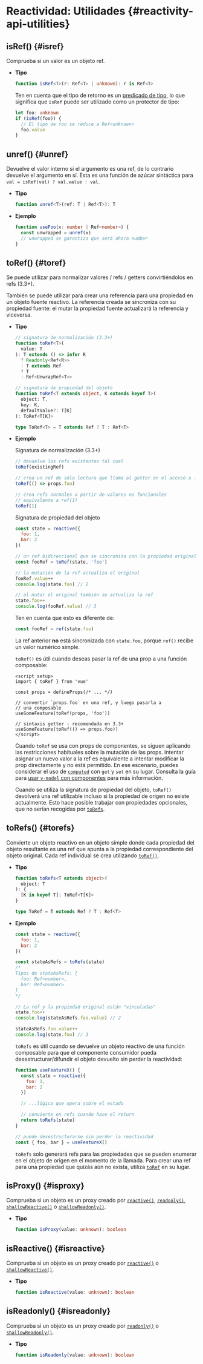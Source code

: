 # Reactividad: Utilidades {#reactivity-api-utilities}

## isRef() {#isref}

Comprueba si un valor es un objeto ref.

- **Tipo**

  ```ts
  function isRef<T>(r: Ref<T> | unknown): r is Ref<T>
  ```

  Ten en cuenta que el tipo de retorno es un [predicado de tipo](https://www.typescriptlang.org/docs/handbook/2/narrowing.html#using-type-predicates), lo que significa que `isRef` puede ser utilizado como un protector de tipo:

  ```ts
  let foo: unknown
  if (isRef(foo)) {
    // El tipo de foo se reduce a Ref<unknown>
    foo.value
  }
  ```

## unref() {#unref}

Devuelve el valor interno si el argumento es una ref, de lo contrario devuelve el argumento en sí. Esta es una función de azúcar sintáctica para `val = isRef(val) ? val.value : val`.

- **Tipo**

  ```ts
  function unref<T>(ref: T | Ref<T>): T
  ```

- **Ejemplo**

  ```ts
  function useFoo(x: number | Ref<number>) {
    const unwrapped = unref(x)
    // unwrapped se garantiza que será ahora number
  }
  ```

## toRef() {#toref}

Se puede utilizar para normalizar valores / refs / getters convirtiéndolos en refs (3.3+).

También se puede utilizar para crear una referencia para una propiedad en un objeto fuente reactivo. La referencia creada se sincroniza con su propiedad fuente: el mutar la propiedad fuente actualizará la referencia y viceversa.

- **Tipo**

  ```ts
  // signatura de normalización (3.3+)
  function toRef<T>(
    value: T
  ): T extends () => infer R
    ? Readonly<Ref<R>>
    : T extends Ref
    ? T
    : Ref<UnwrapRef<T>>

  // signatura de propiedad del objeto
  function toRef<T extends object, K extends keyof T>(
    object: T,
    key: K,
    defaultValue?: T[K]
  ): ToRef<T[K]>

  type ToRef<T> = T extends Ref ? T : Ref<T>
  ```

- **Ejemplo**

  Signatura de normalización (3.3+)

  ```js
  // devuelve los refs existentes tal cual
  toRef(existingRef)

  // crea un ref de sólo lectura que llama al getter en el acceso a .value
  toRef(() => props.foo)

  // crea refs normales a partir de valores no funcionales
  // equivalente a ref(1)
  toRef(1)
  ```

  Signatura de propiedad del objeto

  ```js
  const state = reactive({
    foo: 1,
    bar: 2
  })

  // un ref bidireccional que se sincroniza con la propiedad original
  const fooRef = toRef(state, 'foo')

  // la mutación de la ref actualiza el original
  fooRef.value++
  console.log(state.foo) // 2

  // al mutar el original también se actualiza la ref
  state.foo++
  console.log(fooRef.value) // 3
  ```

  Ten en cuenta que esto es diferente de:

  ```js
  const fooRef = ref(state.foo)
  ```

  La ref anterior **no** está sincronizada con `state.foo`, porque `ref()` recibe un valor numérico simple.

  `toRef()` es útil cuando deseas pasar la ref de una prop a una función composable:

  ```vue
  <script setup>
  import { toRef } from 'vue'

  const props = defineProps(/* ... */)

  // convertir `props.foo` en una ref, y luego pasarla a
  // una composable
  useSomeFeature(toRef(props, 'foo'))

  // sintaxis getter - recomendada en 3.3+
  useSomeFeature(toRef(() => props.foo))
  </script>
  ```

  Cuando `toRef` se usa con props de componentes, se siguen aplicando las restricciones habituales sobre la mutación de las props. Intentar asignar un nuevo valor a la ref es equivalente a intentar modificar la prop directamente y no está permitido. En ese escenario, puedes considerar el uso de [`computed`](./reactivity-core#computed) con `get` y `set` en su lugar. Consulta la guía para [usar `v-model` con componentes](/guide/components/v-model) para más información.

  Cuando se utiliza la signatura de propiedad del objeto, `toRef()` devolverá una ref utilizable incluso si la propiedad de origen no existe actualmente. Esto hace posible trabajar con propiedades opcionales, que no serían recogidas por [`toRefs`](#torefs).

## toRefs() {#torefs}

Convierte un objeto reactivo en un objeto simple donde cada propiedad del objeto resultante es una ref que apunta a la propiedad correspondiente del objeto original. Cada ref individual se crea utilizando [`toRef()`](#toref).

- **Tipo**

  ```ts
  function toRefs<T extends object>(
    object: T
  ): {
    [K in keyof T]: ToRef<T[K]>
  }

  type ToRef = T extends Ref ? T : Ref<T>
  ```

- **Ejemplo**

  ```js
  const state = reactive({
    foo: 1,
    bar: 2
  })

  const stateAsRefs = toRefs(state)
  /*
  Tipos de stateAsRefs: {
    foo: Ref<number>,
    bar: Ref<number>
  }
  */

  // La ref y la propiedad original están "vinculadas"
  state.foo++
  console.log(stateAsRefs.foo.value) // 2

  stateAsRefs.foo.value++
  console.log(state.foo) // 3
  ```

  `toRefs` es útil cuando se devuelve un objeto reactivo de una función composable para que el componente consumidor pueda desestructurar/difundir el objeto devuelto sin perder la reactividad:

  ```js
  function useFeatureX() {
    const state = reactive({
      foo: 1,
      bar: 2
    })

    // ...lógica que opera sobre el estado

    // convierte en refs cuando hace el return
    return toRefs(state)
  }

  // puede desestructurarse sin perder la reactividad
  const { foo, bar } = useFeatureX()
  ```

  `toRefs` solo generará refs para las propiedades que se pueden enumerar en el objeto de origen en el momento de la llamada. Para crear una ref para una propiedad que quizás aún no exista, utiliza [`toRef`](#toref) en su lugar.

## isProxy() {#isproxy}

Comprueba si un objeto es un proxy creado por [`reactive()`](./reactivity-core#reactive), [`readonly()`](./reactivity-core#readonly), [`shallowReactive()`](./reactivity-advanced#shallowreactive) o [`shallowReadonly()`](./reactivity-advanced#shallowreadonly).

- **Tipo**

  ```ts
  function isProxy(value: unknown): boolean
  ```

## isReactive() {#isreactive}

Comprueba si un objeto es un proxy creado por [`reactive()`](./reactivity-core#reactive) o [`shallowReactive()`](./reactivity-advanced#shallowreactive).

- **Tipo**

  ```ts
  function isReactive(value: unknown): boolean
  ```

## isReadonly() {#isreadonly}

Comprueba si un objeto es un proxy creado por [`readonly()`](./reactivity-core#readonly) o [`shallowReadonly()`](./reactivity-advanced#shallowreadonly).

- **Tipo**

  ```ts
  function isReadonly(value: unknown): boolean
  ```
